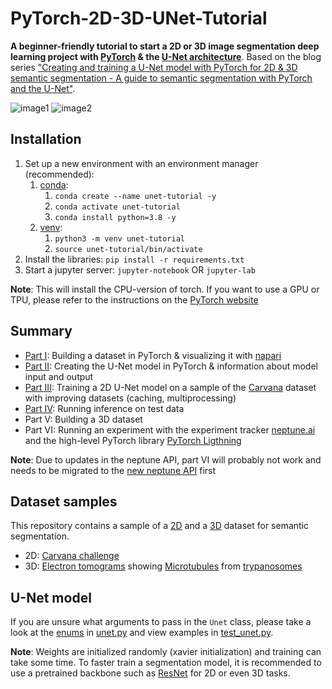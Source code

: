 # PyTorch-2D-3D-UNet-Tutorial

**A beginner-friendly tutorial to start a 2D or 3D 
image segmentation deep learning project with [PyTorch](https://pytorch.org/) & the [U-Net architecture](https://arxiv.org/pdf/1505.04597.pdf)**. 
Based on the blog series 
["Creating and training a U-Net model with PyTorch for 2D & 3D semantic segmentation - A guide to semantic segmentation with PyTorch and the U-Net"](https://johschmidt42.medium.com/creating-and-training-a-u-net-model-with-pytorch-for-2d-3d-semantic-segmentation-dataset-fb1f7f80fe55).

![image1](images/image1.png)
![image2](images/image2.png)

## Installation

1. Set up a new environment with an environment manager (recommended):
   1. [conda](https://docs.conda.io/en/latest/miniconda.html):
      1. `conda create --name unet-tutorial -y`
      2. `conda activate unet-tutorial`
      3. `conda install python=3.8 -y`
   2. [venv](https://docs.python.org/3/library/venv.html):
      1. `python3 -m venv unet-tutorial`
      2. `source unet-tutorial/bin/activate`
2. Install the libraries:
`pip install -r requirements.txt`
3. Start a jupyter server:
`jupyter-notebook` OR `jupyter-lab`

**Note**: This will install the CPU-version of torch. If you want to use a GPU or TPU, please refer to the instructions on the [PyTorch website](https://pytorch.org/)

## Summary

- [Part I](https://towardsdatascience.com/creating-and-training-a-u-net-model-with-pytorch-for-2d-3d-semantic-segmentation-dataset-fb1f7f80fe55): Building a dataset in PyTorch & visualizing it with [napari](https://napari.org/)
- [Part II](https://towardsdatascience.com/creating-and-training-a-u-net-model-with-pytorch-for-2d-3d-semantic-segmentation-model-building-6ab09d6a0862): Creating the U-Net model in PyTorch & information about model input and output
- [Part III](https://towardsdatascience.com/creating-and-training-a-u-net-model-with-pytorch-for-2d-3d-semantic-segmentation-training-3-4-8242d31de234): Training a 2D U-Net model on a sample of the [Carvana](Carvana) dataset with improving datasets (caching, multiprocessing)
- [Part IV](https://towardsdatascience.com/creating-and-training-a-u-net-model-with-pytorch-for-2d-3d-semantic-segmentation-inference-4-4-e52b074ddf6f): Running inference on test data 
- Part V: Building a 3D dataset
- Part VI: Running an experiment with the experiment tracker [neptune.ai](https://neptune.ai/) and the high-level PyTorch library [PyTorch Ligthning](https://www.pytorchlightning.ai/) 

**Note**: Due to updates in the neptune API, part VI will probably not work and needs to be migrated to the [new neptune API](https://docs.neptune.ai/links/migration-guide) first

## Dataset samples

This repository contains a sample of a [2D](Carvana) and a [3D](Microtubules3D) dataset for semantic segmentation.

- 2D: [Carvana challenge](https://www.kaggle.com/c/carvana-image-masking-challenge)
- 3D: [Electron tomograms](https://en.wikipedia.org/wiki/Electron_tomography) showing [Microtubules](https://en.wikipedia.org/wiki/Microtubule) from [trypanosomes](https://en.wikipedia.org/wiki/Trypanosoma)

## U-Net model

If you are unsure what arguments to pass in the `Unet` class, 
please take a look at the [enums](https://docs.python.org/3/library/enum.html) in [unet.py](unet.py) and view examples in [test_unet.py](tests/test_unet.py).

**Note**: Weights are initialized randomly (xavier initialization) and training can take some time. 
To faster train a segmentation model, it is recommended to use a pretrained backbone such as [ResNet](https://pytorch.org/hub/pytorch_vision_resnet/) for 2D or even 3D tasks.

